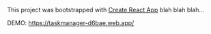 This project was bootstrapped with [Create React App](https://github.com/facebook/create-react-app) blah blah blah... 

DEMO: https://taskmanager-d6bae.web.app/
